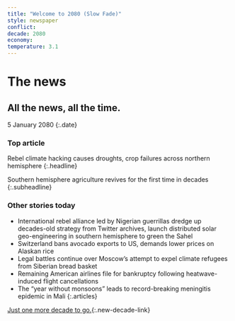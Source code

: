 ```yaml
---
title: "Welcome to 2080 (Slow Fade)"
style: newspaper
conflict: 
decade: 2080
economy: 
temperature: 3.1
---
```


# The news

## All the news, all the time.

5 January 2080
{:.date}

### Top article

Rebel climate hacking causes droughts, crop failures across northern hemisphere
{:.headline}

Southern hemisphere agriculture revives for the first time in decades
{:.subheadline}

### Other stories today

- International rebel alliance led by Nigerian guerrillas dredge up decades-old strategy from Twitter archives, launch distributed solar geo-engineering in southern hemisphere to green the Sahel
- Switzerland bans avocado exports to US, demands lower prices on Alaskan rice
- Legal battles continue over Moscow’s attempt to expel climate refugees from Siberian bread basket
- Remaining American airlines file for bankruptcy following heatwave-induced flight cancellations
- The “year without monsoons” leads to record-breaking meningitis epidemic in Mali
{:.articles}

[Just one more decade to go.](chapter_red-zones.html){:.new-decade-link}
